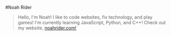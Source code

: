 #Noah Rider
> Hello, I'm Noah!
> I like to code websites, fix technology, and play games!
> I'm currently learning JavaScript, Python, and C++!
> Check out my website, [noahrider.com!](https://noahrider.com/)

<!---
noahrider/noahrider is a ✨ special ✨ repository because its `README.md` (this file) appears on your GitHub profile.
You can click the Preview link to take a look at your changes.
--->
